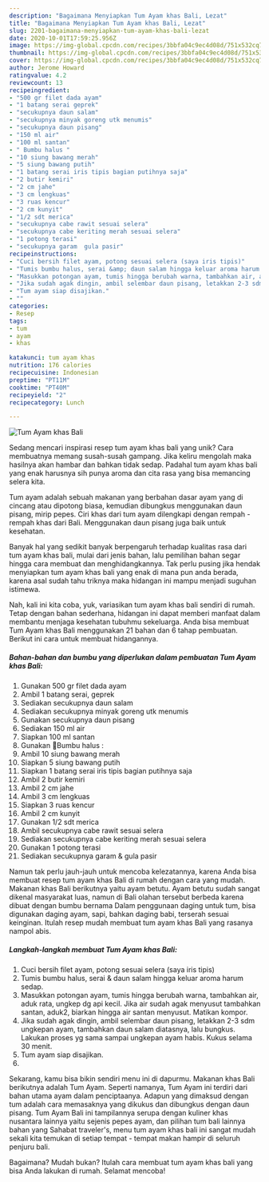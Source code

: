 ```yaml
---
description: "Bagaimana Menyiapkan Tum Ayam khas Bali, Lezat"
title: "Bagaimana Menyiapkan Tum Ayam khas Bali, Lezat"
slug: 2201-bagaimana-menyiapkan-tum-ayam-khas-bali-lezat
date: 2020-10-01T17:59:25.956Z
image: https://img-global.cpcdn.com/recipes/3bbfa04c9ec4d08d/751x532cq70/tum-ayam-khas-bali-foto-resep-utama.jpg
thumbnail: https://img-global.cpcdn.com/recipes/3bbfa04c9ec4d08d/751x532cq70/tum-ayam-khas-bali-foto-resep-utama.jpg
cover: https://img-global.cpcdn.com/recipes/3bbfa04c9ec4d08d/751x532cq70/tum-ayam-khas-bali-foto-resep-utama.jpg
author: Jerome Howard
ratingvalue: 4.2
reviewcount: 13
recipeingredient:
- "500 gr filet dada ayam"
- "1 batang serai geprek"
- "secukupnya daun salam"
- "secukupnya minyak goreng utk menumis"
- "secukupnya daun pisang"
- "150 ml air"
- "100 ml santan"
- " Bumbu halus "
- "10 siung bawang merah"
- "5 siung bawang putih"
- "1 batang serai iris tipis bagian putihnya saja"
- "2 butir kemiri"
- "2 cm jahe"
- "3 cm lengkuas"
- "3 ruas kencur"
- "2 cm kunyit"
- "1/2 sdt merica"
- "secukupnya cabe rawit sesuai selera"
- "secukupnya cabe keriting merah sesuai selera"
- "1 potong terasi"
- "secukupnya garam  gula pasir"
recipeinstructions:
- "Cuci bersih filet ayam, potong sesuai selera (saya iris tipis)"
- "Tumis bumbu halus, serai &amp; daun salam hingga keluar aroma harum sedap."
- "Masukkan potongan ayam, tumis hingga berubah warna, tambahkan air, aduk rata, ungkep dg api kecil. Jika air sudah agak menyusut tambahkan santan, aduk2, biarkan hingga air santan menyusut. Matikan kompor."
- "Jika sudah agak dingin, ambil selembar daun pisang, letakkan 2-3 sdm ungkepan ayam, tambahkan daun salam diatasnya, lalu bungkus. Lakukan proses yg sama sampai ungkepan ayam habis. Kukus selama 30 menit."
- "Tum ayam siap disajikan."
- ""
categories:
- Resep
tags:
- tum
- ayam
- khas

katakunci: tum ayam khas 
nutrition: 176 calories
recipecuisine: Indonesian
preptime: "PT11M"
cooktime: "PT40M"
recipeyield: "2"
recipecategory: Lunch

---
```



![Tum Ayam khas Bali](https://img-global.cpcdn.com/recipes/3bbfa04c9ec4d08d/751x532cq70/tum-ayam-khas-bali-foto-resep-utama.jpg)

Sedang mencari inspirasi resep tum ayam khas bali yang unik? Cara membuatnya memang susah-susah gampang. Jika keliru mengolah maka hasilnya akan hambar dan bahkan tidak sedap. Padahal tum ayam khas bali yang enak harusnya sih punya aroma dan cita rasa yang bisa memancing selera kita.

Tum ayam adalah sebuah makanan yang berbahan dasar ayam yang di cincang atau dipotong biasa, kemudian dibungkus menggunakan daun pisang, mirip pepes. Ciri khas dari tum ayam dilengkapi dengan rempah - rempah khas dari Bali. Menggunakan daun pisang juga baik untuk kesehatan.

Banyak hal yang sedikit banyak berpengaruh terhadap kualitas rasa dari tum ayam khas bali, mulai dari jenis bahan, lalu pemilihan bahan segar hingga cara membuat dan menghidangkannya. Tak perlu pusing jika hendak menyiapkan tum ayam khas bali yang enak di mana pun anda berada, karena asal sudah tahu triknya maka hidangan ini mampu menjadi suguhan istimewa.


Nah, kali ini kita coba, yuk, variasikan tum ayam khas bali sendiri di rumah. Tetap dengan bahan sederhana, hidangan ini dapat memberi manfaat dalam membantu menjaga kesehatan tubuhmu sekeluarga. Anda bisa membuat Tum Ayam khas Bali menggunakan 21 bahan dan 6 tahap pembuatan. Berikut ini cara untuk membuat hidangannya.

<!--inarticleads1-->

##### Bahan-bahan dan bumbu yang diperlukan dalam pembuatan Tum Ayam khas Bali:

1. Gunakan 500 gr filet dada ayam
1. Ambil 1 batang serai, geprek
1. Sediakan secukupnya daun salam
1. Sediakan secukupnya minyak goreng utk menumis
1. Gunakan secukupnya daun pisang
1. Sediakan 150 ml air
1. Siapkan 100 ml santan
1. Gunakan  🌾Bumbu halus :
1. Ambil 10 siung bawang merah
1. Siapkan 5 siung bawang putih
1. Siapkan 1 batang serai iris tipis bagian putihnya saja
1. Ambil 2 butir kemiri
1. Ambil 2 cm jahe
1. Ambil 3 cm lengkuas
1. Siapkan 3 ruas kencur
1. Ambil 2 cm kunyit
1. Gunakan 1/2 sdt merica
1. Ambil secukupnya cabe rawit sesuai selera
1. Sediakan secukupnya cabe keriting merah sesuai selera
1. Gunakan 1 potong terasi
1. Sediakan secukupnya garam &amp; gula pasir


Namun tak perlu jauh-jauh untuk mencoba kelezatannya, karena Anda bisa membuat resep tum ayam khas Bali di rumah dengan cara yang mudah. Makanan khas Bali berikutnya yaitu ayam betutu. Ayam betutu sudah sangat dikenal masyarakat luas, namun di Bali olahan tersebut berbeda karena dibuat dengan bumbu bernama Dalam penggunaan daging untuk tum, bisa digunakan daging ayam, sapi, bahkan daging babi, terserah sesuai keinginan. Itulah resep mudah membuat tum ayam khas Bali yang rasanya nampol abis. 

<!--inarticleads2-->

##### Langkah-langkah membuat Tum Ayam khas Bali:

1. Cuci bersih filet ayam, potong sesuai selera (saya iris tipis)
1. Tumis bumbu halus, serai &amp; daun salam hingga keluar aroma harum sedap.
1. Masukkan potongan ayam, tumis hingga berubah warna, tambahkan air, aduk rata, ungkep dg api kecil. Jika air sudah agak menyusut tambahkan santan, aduk2, biarkan hingga air santan menyusut. Matikan kompor.
1. Jika sudah agak dingin, ambil selembar daun pisang, letakkan 2-3 sdm ungkepan ayam, tambahkan daun salam diatasnya, lalu bungkus. Lakukan proses yg sama sampai ungkepan ayam habis. Kukus selama 30 menit.
1. Tum ayam siap disajikan.
1. 


Sekarang, kamu bisa bikin sendiri menu ini di dapurmu. Makanan khas Bali berikutnya adalah Tum Ayam. Seperti namanya, Tum Ayam ini terdiri dari bahan utama ayam dalam penciptaanya. Adapun yang dimaksud dengan tum adalah cara memasaknya yang dikukus dan dibungkus dengan daun pisang. Tum Ayam Bali ini tampilannya serupa dengan kuliner khas nusantara lainnya yaitu sejenis pepes ayam, dan pilihan tum bali lainnya bahan yang Sahabat traveler&#39;s, menu tum ayam khas bali ini sangat mudah sekali kita temukan di setiap tempat - tempat makan hampir di seluruh penjuru bali. 

Bagaimana? Mudah bukan? Itulah cara membuat tum ayam khas bali yang bisa Anda lakukan di rumah. Selamat mencoba!
